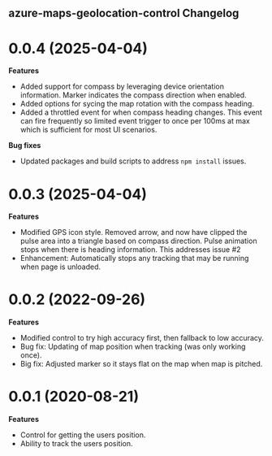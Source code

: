 ## azure-maps-geolocation-control Changelog

<a name="0.0.4"></a>
# 0.0.4 (2025-04-04)

**Features**

- Added support for compass by leveraging device orientation information. Marker indicates the compass direction when enabled.
- Added options for sycing the map rotation with the compass heading.
- Added a throttled event for when compass heading changes. This event can fire frequently so limited event trigger to once per 100ms at max which is sufficient for most UI scenarios.

**Bug fixes**

- Updated packages and build scripts to address `npm install` issues.

<a name="0.0.3"></a>
# 0.0.3 (2025-04-04)

**Features**

- Modified GPS icon style. Removed arrow, and now have clipped the pulse area into a triangle based on compass direction. Pulse animation stops when there is heading information. This addresses issue #2
- Enhancement: Automatically stops any tracking that may be running when page is unloaded.

<a name="0.0.2"></a>
# 0.0.2 (2022-09-26)

**Features**

- Modified control to try high accuracy first, then fallback to low accuracy.
- Bug fix: Updating of map position when tracking (was only working once).
- Big fix: Adjusted marker so it stays flat on the map when map is pitched.

<a name="0.0.1"></a>
# 0.0.1 (2020-08-21)

**Features**

- Control for getting the users position.
- Ability to track the users position.

